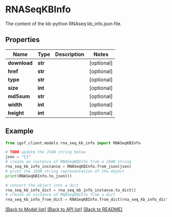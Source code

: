 # RNASeqKBInfo

The content of the kb-python RNAseq kb_info.json file.

## Properties

Name | Type | Description | Notes
------------ | ------------- | ------------- | -------------
**download** | **str** |  | [optional] 
**href** | **str** |  | [optional] 
**type** | **str** |  | [optional] 
**size** | **int** |  | [optional] 
**md5sum** | **str** |  | [optional] 
**width** | **int** |  | [optional] 
**height** | **int** |  | [optional] 

## Example

```python
from igvf_client.models.rna_seq_kb_info import RNASeqKBInfo

# TODO update the JSON string below
json = "{}"
# create an instance of RNASeqKBInfo from a JSON string
rna_seq_kb_info_instance = RNASeqKBInfo.from_json(json)
# print the JSON string representation of the object
print(RNASeqKBInfo.to_json())

# convert the object into a dict
rna_seq_kb_info_dict = rna_seq_kb_info_instance.to_dict()
# create an instance of RNASeqKBInfo from a dict
rna_seq_kb_info_from_dict = RNASeqKBInfo.from_dict(rna_seq_kb_info_dict)
```
[[Back to Model list]](../README.md#documentation-for-models) [[Back to API list]](../README.md#documentation-for-api-endpoints) [[Back to README]](../README.md)



